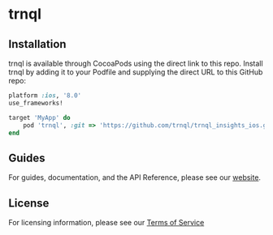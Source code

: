 # trnql

## Installation

trnql is available through CocoaPods using the direct link to this repo. Install trnql by adding it to your Podfile and supplying the direct URL to this GitHub repo:

```ruby
platform :ios, '8.0'
use_frameworks!

target 'MyApp' do
	pod 'trnql', :git => 'https://github.com/trnql/trnql_insights_ios.git'
end
```

## Guides

For guides, documentation, and the API Reference, please see our [website](http://trnql.com/guides-ios/).

## License

For licensing information, please see our [Terms of Service](http://trnql.com/download/EvaluationTermsofService.pdf)